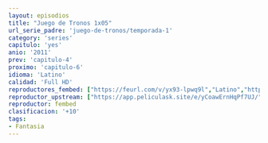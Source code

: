 ```yaml
---
layout: episodios
title: "Juego de Tronos 1x05"
url_serie_padre: 'juego-de-tronos/temporada-1'
category: 'series'
capitulo: 'yes'
anio: '2011'
prev: 'capitulo-4'
proximo: 'capitulo-6'
idioma: 'Latino'
calidad: 'Full HD'
reproductores_fembed: ["https://feurl.com/v/yx93-lpwq9l","Latino","https://feurl.com/v/4868gazwyd8yj6d","Latino","https://feurl.com/v/q8wm4sey-3e13q6/","Latino"]
reproductor_upstream: ["https://app.peliculask.site/e/yCoawErnHqPf7UJ/","Latino"]
reproductor: fembed
clasificacion: '+10'
tags:
- Fantasia
---
```












